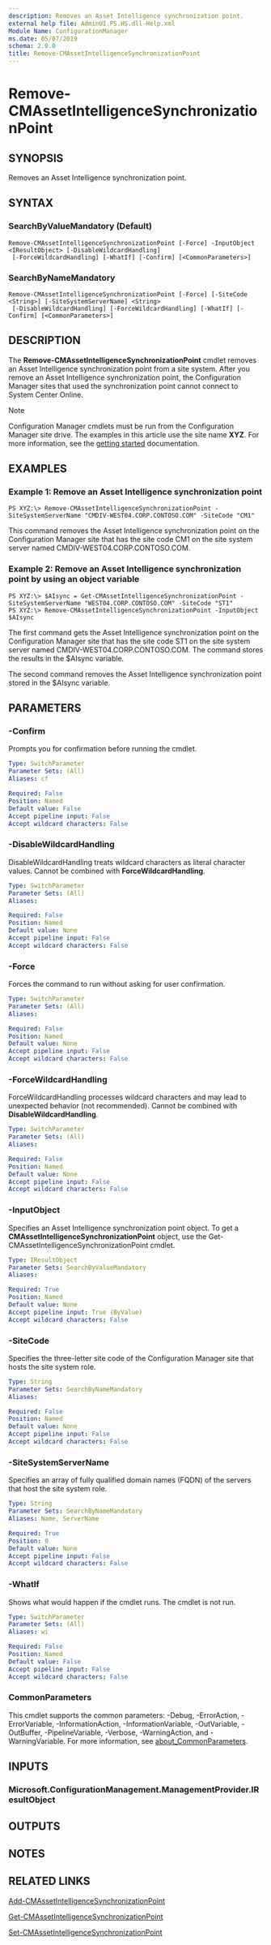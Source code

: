 ```yaml
---
description: Removes an Asset Intelligence synchronization point.
external help file: AdminUI.PS.HS.dll-Help.xml
Module Name: ConfigurationManager
ms.date: 05/07/2019
schema: 2.0.0
title: Remove-CMAssetIntelligenceSynchronizationPoint
---
```


# Remove-CMAssetIntelligenceSynchronizationPoint

## SYNOPSIS
Removes an Asset Intelligence synchronization point.

## SYNTAX

### SearchByValueMandatory (Default)
```
Remove-CMAssetIntelligenceSynchronizationPoint [-Force] -InputObject <IResultObject> [-DisableWildcardHandling]
 [-ForceWildcardHandling] [-WhatIf] [-Confirm] [<CommonParameters>]
```

### SearchByNameMandatory
```
Remove-CMAssetIntelligenceSynchronizationPoint [-Force] [-SiteCode <String>] [-SiteSystemServerName] <String>
 [-DisableWildcardHandling] [-ForceWildcardHandling] [-WhatIf] [-Confirm] [<CommonParameters>]
```

## DESCRIPTION
The **Remove-CMAssetIntelligenceSynchronizationPoint** cmdlet removes an Asset Intelligence synchronization point from a site system.
After you remove an Asset Intelligence synchronization point, the Configuration Manager sites that used the synchronization point cannot connect to System Center Online.

> [!NOTE]
> Configuration Manager cmdlets must be run from the Configuration Manager site drive.
> The examples in this article use the site name **XYZ**. For more information, see the
> [getting started](/powershell/sccm/overview) documentation.

## EXAMPLES

### Example 1: Remove an Asset Intelligence synchronization point
```
PS XYZ:\> Remove-CMAssetIntelligenceSynchronizationPoint -SiteSystemServerName "CMDIV-WEST04.CORP.CONTOSO.COM" -SiteCode "CM1"
```

This command removes the Asset Intelligence synchronization point on the Configuration Manager site that has the site code CM1 on the site system server named CMDIV-WEST04.CORP.CONTOSO.COM.

### Example 2: Remove an Asset Intelligence synchronization point by using an object variable
```
PS XYZ:\> $AIsync = Get-CMAssetIntelligenceSynchronizationPoint -SiteSystemServerName "WEST04.CORP.CONTOSO.COM" -SiteCode "ST1"
PS XYZ:\> Remove-CMAssetIntelligenceSynchronizationPoint -InputObject $AIsync
```

The first command gets the Asset Intelligence synchronization point on the Configuration Manager site that has the site code ST1 on the site system server named CMDIV-WEST04.CORP.CONTOSO.COM.
The command stores the results in the $AIsync variable.

The second command removes the Asset Intelligence synchronization point stored in the $AIsync variable.

## PARAMETERS

### -Confirm
Prompts you for confirmation before running the cmdlet.

```yaml
Type: SwitchParameter
Parameter Sets: (All)
Aliases: cf

Required: False
Position: Named
Default value: False
Accept pipeline input: False
Accept wildcard characters: False
```

### -DisableWildcardHandling
DisableWildcardHandling treats wildcard characters as literal character values. Cannot be combined with **ForceWildcardHandling**.

```yaml
Type: SwitchParameter
Parameter Sets: (All)
Aliases:

Required: False
Position: Named
Default value: None
Accept pipeline input: False
Accept wildcard characters: False
```

### -Force
Forces the command to run without asking for user confirmation.

```yaml
Type: SwitchParameter
Parameter Sets: (All)
Aliases:

Required: False
Position: Named
Default value: None
Accept pipeline input: False
Accept wildcard characters: False
```

### -ForceWildcardHandling
ForceWildcardHandling processes wildcard characters and may lead to unexpected behavior (not recommended). Cannot be combined with **DisableWildcardHandling**.

```yaml
Type: SwitchParameter
Parameter Sets: (All)
Aliases:

Required: False
Position: Named
Default value: None
Accept pipeline input: False
Accept wildcard characters: False
```

### -InputObject
Specifies an Asset Intelligence synchronization point object.
To get a **CMAssetIntelligenceSynchronizationPoint** object, use the Get-CMAssetIntelligenceSynchronizationPoint cmdlet.

```yaml
Type: IResultObject
Parameter Sets: SearchByValueMandatory
Aliases:

Required: True
Position: Named
Default value: None
Accept pipeline input: True (ByValue)
Accept wildcard characters: False
```

### -SiteCode
Specifies the three-letter site code of the Configuration Manager site that hosts the site system role.

```yaml
Type: String
Parameter Sets: SearchByNameMandatory
Aliases:

Required: False
Position: Named
Default value: None
Accept pipeline input: False
Accept wildcard characters: False
```

### -SiteSystemServerName
Specifies an array of fully qualified domain names (FQDN) of the servers that host the site system role.

```yaml
Type: String
Parameter Sets: SearchByNameMandatory
Aliases: Name, ServerName

Required: True
Position: 0
Default value: None
Accept pipeline input: False
Accept wildcard characters: False
```

### -WhatIf
Shows what would happen if the cmdlet runs.
The cmdlet is not run.

```yaml
Type: SwitchParameter
Parameter Sets: (All)
Aliases: wi

Required: False
Position: Named
Default value: False
Accept pipeline input: False
Accept wildcard characters: False
```

### CommonParameters
This cmdlet supports the common parameters: -Debug, -ErrorAction, -ErrorVariable, -InformationAction, -InformationVariable, -OutVariable, -OutBuffer, -PipelineVariable, -Verbose, -WarningAction, and -WarningVariable. For more information, see [about_CommonParameters](http://go.microsoft.com/fwlink/?LinkID=113216).

## INPUTS

### Microsoft.ConfigurationManagement.ManagementProvider.IResultObject

## OUTPUTS

###  

## NOTES

## RELATED LINKS

[Add-CMAssetIntelligenceSynchronizationPoint](Add-CMAssetIntelligenceSynchronizationPoint.md)

[Get-CMAssetIntelligenceSynchronizationPoint](Get-CMAssetIntelligenceSynchronizationPoint.md)

[Set-CMAssetIntelligenceSynchronizationPoint](Set-CMAssetIntelligenceSynchronizationPoint.md)


